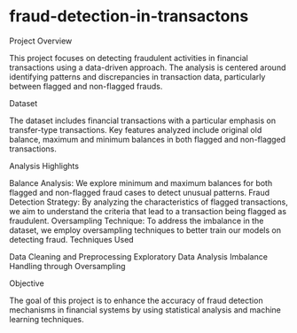 # fraud-detection-in-transactons


Project Overview

This project focuses on detecting fraudulent activities in financial transactions using a data-driven approach. The analysis is centered around identifying patterns and discrepancies in transaction data, particularly between flagged and non-flagged frauds.

Dataset

The dataset includes financial transactions with a particular emphasis on transfer-type transactions. Key features analyzed include original old balance, maximum and minimum balances in both flagged and non-flagged transactions.

Analysis Highlights

Balance Analysis: We explore minimum and maximum balances for both flagged and non-flagged fraud cases to detect unusual patterns.
Fraud Detection Strategy: By analyzing the characteristics of flagged transactions, we aim to understand the criteria that lead to a transaction being flagged as fraudulent.
Oversampling Technique: To address the imbalance in the dataset, we employ oversampling techniques to better train our models on detecting fraud.
Techniques Used

Data Cleaning and Preprocessing
Exploratory Data Analysis
Imbalance Handling through Oversampling

Objective

The goal of this project is to enhance the accuracy of fraud detection mechanisms in financial systems by using statistical analysis and machine learning techniques.

